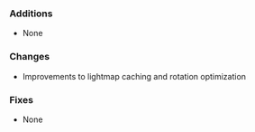 ### Additions
* None

### Changes
* Improvements to lightmap caching and rotation optimization

### Fixes
* None